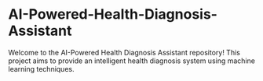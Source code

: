 # AI-Powered-Health-Diagnosis-Assistant
Welcome to the AI-Powered Health Diagnosis Assistant repository! This project aims to provide an intelligent health diagnosis system using machine learning techniques.

